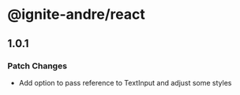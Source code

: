 # @ignite-andre/react

## 1.0.1

### Patch Changes

- Add option to pass reference to TextInput and adjust some styles
